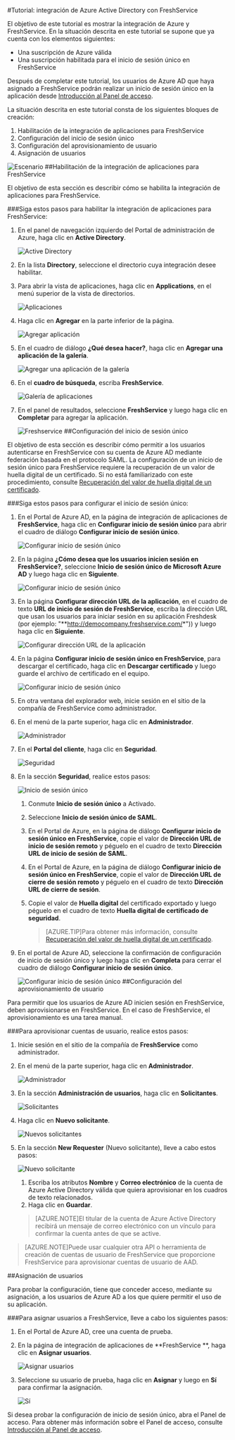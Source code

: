<properties 
    pageTitle="Tutorial: integración de Azure Active Directory con FreshService | Microsoft Azure" 
    description="Aprenda a usar FreshService con Azure Active Directory para habilitar el inicio de sesión único, el aprovisionamiento automático, etc." 
    services="active-directory" 
    authors="jeevansd"  
    documentationCenter="na" 
    manager="stevenpo"/>
<tags 
    ms.service="active-directory" 
    ms.devlang="na" 
    ms.topic="article" 
    ms.tgt_pltfrm="na" 
    ms.workload="identity" 
    ms.date="01/14/2016" 
    ms.author="jeedes" />

#Tutorial: integración de Azure Active Directory con FreshService
  
El objetivo de este tutorial es mostrar la integración de Azure y FreshService. En la situación descrita en este tutorial se supone que ya cuenta con los elementos siguientes:

-   Una suscripción de Azure válida
-   Una suscripción habilitada para el inicio de sesión único en FreshService
  
Después de completar este tutorial, los usuarios de Azure AD que haya asignado a FreshService podrán realizar un inicio de sesión único en la aplicación desde [Introducción al Panel de acceso](active-directory-saas-access-panel-introduction.md).
  
La situación descrita en este tutorial consta de los siguientes bloques de creación:

1.  Habilitación de la integración de aplicaciones para FreshService
2.  Configuración del inicio de sesión único
3.  Configuración del aprovisionamiento de usuario
4.  Asignación de usuarios

![Escenario](./media/active-directory-saas-freshservice-tutorial/IC790807.png "Escenario")
##Habilitación de la integración de aplicaciones para FreshService
  
El objetivo de esta sección es describir cómo se habilita la integración de aplicaciones para FreshService.

###Siga estos pasos para habilitar la integración de aplicaciones para FreshService:

1.  En el panel de navegación izquierdo del Portal de administración de Azure, haga clic en **Active Directory**.

    ![Active Directory](./media/active-directory-saas-freshservice-tutorial/IC700993.png "Active Directory")

2.  En la lista **Directory**, seleccione el directorio cuya integración desee habilitar.

3.  Para abrir la vista de aplicaciones, haga clic en **Applications**, en el menú superior de la vista de directorios.

    ![Aplicaciones](./media/active-directory-saas-freshservice-tutorial/IC700994.png "Aplicaciones")

4.  Haga clic en **Agregar** en la parte inferior de la página.

    ![Agregar aplicación](./media/active-directory-saas-freshservice-tutorial/IC749321.png "Agregar aplicación")

5.  En el cuadro de diálogo **¿Qué desea hacer?**, haga clic en **Agregar una aplicación de la galería**.

    ![Agregar una aplicación de la galería](./media/active-directory-saas-freshservice-tutorial/IC749322.png "Agregar una aplicación de la galería")

6.  En el **cuadro de búsqueda**, escriba **FreshService**.

    ![Galería de aplicaciones](./media/active-directory-saas-freshservice-tutorial/IC790808.png "Galería de aplicaciones")

7.  En el panel de resultados, seleccione **FreshService** y luego haga clic en **Completar** para agregar la aplicación.

    ![Freshservice](./media/active-directory-saas-freshservice-tutorial/IC790809.png "Freshservice")
##Configuración del inicio de sesión único
  
El objetivo de esta sección es describir cómo permitir a los usuarios autenticarse en FreshService con su cuenta de Azure AD mediante federación basada en el protocolo SAML. La configuración de un inicio de sesión único para FreshService requiere la recuperación de un valor de huella digital de un certificado. Si no está familiarizado con este procedimiento, consulte [Recuperación del valor de huella digital de un certificado](http://youtu.be/YKQF266SAxI).

###Siga estos pasos para configurar el inicio de sesión único:

1.  En el Portal de Azure AD, en la página de integración de aplicaciones de **FreshService**, haga clic en **Configurar inicio de sesión único** para abrir el cuadro de diálogo **Configurar inicio de sesión único**.

    ![Configurar inicio de sesión único](./media/active-directory-saas-freshservice-tutorial/IC790810.png "Configurar inicio de sesión único")

2.  En la página **¿Cómo desea que los usuarios inicien sesión en FreshService?**, seleccione **Inicio de sesión único de Microsoft Azure AD** y luego haga clic en **Siguiente**.

    ![Configurar inicio de sesión único](./media/active-directory-saas-freshservice-tutorial/IC790811.png "Configurar inicio de sesión único")

3.  En la página **Configurar dirección URL de la aplicación**, en el cuadro de texto **URL de inicio de sesión de FreshService**, escriba la dirección URL que usan los usuarios para iniciar sesión en su aplicación Freshdesk (por ejemplo: "**http://democompany.freshservice.com/*")) y luego haga clic en **Siguiente**.

    ![Configurar dirección URL de la aplicación](./media/active-directory-saas-freshservice-tutorial/IC790812.png "Configurar dirección URL de la aplicación")

4.  En la página **Configurar inicio de sesión único en FreshService**, para descargar el certificado, haga clic en **Descargar certificado** y luego guarde el archivo de certificado en el equipo.

    ![Configurar inicio de sesión único](./media/active-directory-saas-freshservice-tutorial/IC790813.png "Configurar inicio de sesión único")

5.  En otra ventana del explorador web, inicie sesión en el sitio de la compañía de FreshService como administrador.

6.  En el menú de la parte superior, haga clic en **Administrador**.

    ![Administrador](./media/active-directory-saas-freshservice-tutorial/IC790814.png "Administrador")

7.  En el **Portal del cliente**, haga clic en **Seguridad**.

    ![Seguridad](./media/active-directory-saas-freshservice-tutorial/IC790815.png "Seguridad")

8.  En la sección **Seguridad**, realice estos pasos:

    ![Inicio de sesión único](./media/active-directory-saas-freshservice-tutorial/IC790816.png "Inicio de sesión único")

    1.  Conmute **Inicio de sesión único** a Activado.
    2.  Seleccione **Inicio de sesión único de SAML**.
    3.  En el Portal de Azure, en la página de diálogo **Configurar inicio de sesión único en FreshService**, copie el valor de **Dirección URL de inicio de sesión remoto** y péguelo en el cuadro de texto **Dirección URL de inicio de sesión de SAML**.
    4.  En el Portal de Azure, en la página de diálogo **Configurar inicio de sesión único en FreshService**, copie el valor de **Dirección URL de cierre de sesión remoto** y péguelo en el cuadro de texto **Dirección URL de cierre de sesión**.
    5.  Copie el valor de **Huella digital** del certificado exportado y luego péguelo en el cuadro de texto **Huella digital de certificado de seguridad**.
    
        >[AZURE.TIP]Para obtener más información, consulte [Recuperación del valor de huella digital de un certificado](http://youtu.be/YKQF266SAxI).

9.  En el portal de Azure AD, seleccione la confirmación de configuración de inicio de sesión único y luego haga clic en **Completa** para cerrar el cuadro de diálogo **Configurar inicio de sesión único**.

    ![Configurar inicio de sesión único](./media/active-directory-saas-freshservice-tutorial/IC790817.png "Configurar inicio de sesión único")
##Configuración del aprovisionamiento de usuario
  
Para permitir que los usuarios de Azure AD inicien sesión en FreshService, deben aprovisionarse en FreshService. En el caso de FreshService, el aprovisionamiento es una tarea manual.

###Para aprovisionar cuentas de usuario, realice estos pasos:

1.  Inicie sesión en el sitio de la compañía de **FreshService** como administrador.

2.  En el menú de la parte superior, haga clic en **Administrador**.

    ![Administrador](./media/active-directory-saas-freshservice-tutorial/IC790814.png "Administrador")

3.  En la sección **Administración de usuarios**, haga clic en **Solicitantes**.

    ![Solicitantes](./media/active-directory-saas-freshservice-tutorial/IC790818.png "Solicitantes")

4.  Haga clic en **Nuevo solicitante**.

    ![Nuevos solicitantes](./media/active-directory-saas-freshservice-tutorial/IC790819.png "Nuevos solicitantes")

5.  En la sección **New Requester** (Nuevo solicitante), lleve a cabo estos pasos:

    ![Nuevo solicitante](./media/active-directory-saas-freshservice-tutorial/IC790820.png "Nuevo solicitante")

    1.  Escriba los atributos **Nombre** y **Correo electrónico** de la cuenta de Azure Active Directory válida que quiera aprovisionar en los cuadros de texto relacionados.
    2.  Haga clic en **Guardar**.

    >[AZURE.NOTE]El titular de la cuenta de Azure Active Directory recibirá un mensaje de correo electrónico con un vínculo para confirmar la cuenta antes de que se active.

>[AZURE.NOTE]Puede usar cualquier otra API o herramienta de creación de cuentas de usuario de FreshService que proporcione FreshService para aprovisionar cuentas de usuario de AAD.

##Asignación de usuarios
  
Para probar la configuración, tiene que conceder acceso, mediante su asignación, a los usuarios de Azure AD a los que quiere permitir el uso de su aplicación.

###Para asignar usuarios a FreshService, lleve a cabo los siguientes pasos:

1.  En el Portal de Azure AD, cree una cuenta de prueba.

2.  En la página de integración de aplicaciones de **FreshService **, haga clic en **Asignar usuarios**.

    ![Asignar usuarios](./media/active-directory-saas-freshservice-tutorial/IC790821.png "Asignar usuarios")

3.  Seleccione su usuario de prueba, haga clic en **Asignar** y luego en **Sí** para confirmar la asignación.

    ![Sí](./media/active-directory-saas-freshservice-tutorial/IC767830.png "Sí")
  
Si desea probar la configuración de inicio de sesión único, abra el Panel de acceso. Para obtener más información sobre el Panel de acceso, consulte [Introducción al Panel de acceso](active-directory-saas-access-panel-introduction.md).

<!---HONumber=AcomDC_0121_2016-->